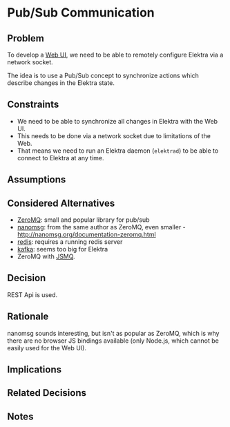# Pub/Sub Communication

## Problem

To develop a [Web UI](https://github.com/ElektraInitiative/libelektra/issues/252),
we need to be able to remotely configure Elektra via a network socket.

The idea is to use a Pub/Sub concept to synchronize actions which describe
changes in the Elektra state.

## Constraints

- We need to be able to synchronize all changes in Elektra with the Web UI.
- This needs to be done via a network socket due to limitations of the Web.
- That means we need to run an Elektra daemon (`elektrad`) to be able to
  connect to Elektra at any time.

## Assumptions

## Considered Alternatives

- [ZeroMQ](http://zeromq.org/): small and popular library for pub/sub
- [nanomsg](http://nanomsg.org/): from the same author as ZeroMQ, even smaller - http://nanomsg.org/documentation-zeromq.html
- [redis](http://redis.io/topics/pubsub): requires a running redis server
- [kafka](http://kafka.apache.org/): seems too big for Elektra
- ZeroMQ with [JSMQ](https://github.com/zeromq/JSMQ).

## Decision

REST Api is used.

## Rationale

nanomsg sounds interesting, but isn't as popular as ZeroMQ, which is why there
are no browser JS bindings available (only Node.js, which cannot be easily
used for the Web UI).

## Implications

## Related Decisions

## Notes
